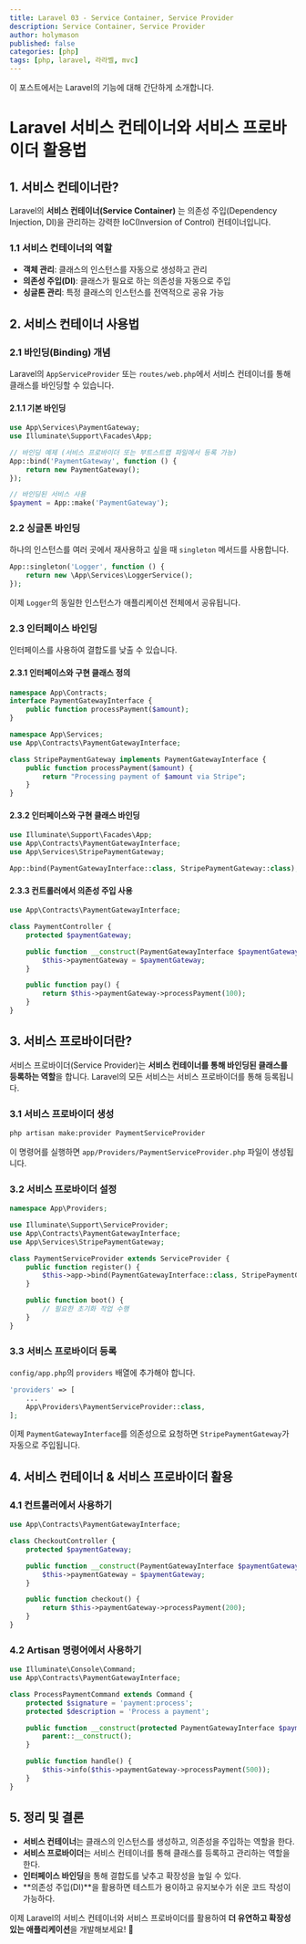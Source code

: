 ```yaml
---
title: Laravel 03 - Service Container, Service Provider
description: Service Container, Service Provider
author: holymason
published: false
categories: [php]
tags: [php, laravel, 라라벨, mvc]
---
```


이 포스트에서는 Laravel의 기능에 대해 간단하게 소개합니다.

# Laravel 서비스 컨테이너와 서비스 프로바이더 활용법

## 1. 서비스 컨테이너란?

Laravel의 **서비스 컨테이너(Service Container)** 는 의존성 주입(Dependency Injection, DI)을 관리하는 강력한 IoC(Inversion of Control) 컨테이너입니다.

### 1.1 서비스 컨테이너의 역할
- **객체 관리**: 클래스의 인스턴스를 자동으로 생성하고 관리
- **의존성 주입(DI)**: 클래스가 필요로 하는 의존성을 자동으로 주입
- **싱글톤 관리**: 특정 클래스의 인스턴스를 전역적으로 공유 가능

## 2. 서비스 컨테이너 사용법

### 2.1 바인딩(Binding) 개념
Laravel의 `AppServiceProvider` 또는 `routes/web.php`에서 서비스 컨테이너를 통해 클래스를 바인딩할 수 있습니다.

#### 2.1.1 기본 바인딩
```php
use App\Services\PaymentGateway;
use Illuminate\Support\Facades\App;

// 바인딩 예제 (서비스 프로바이더 또는 부트스트랩 파일에서 등록 가능)
App::bind('PaymentGateway', function () {
    return new PaymentGateway();
});

// 바인딩된 서비스 사용
$payment = App::make('PaymentGateway');
```

### 2.2 싱글톤 바인딩
하나의 인스턴스를 여러 곳에서 재사용하고 싶을 때 `singleton` 메서드를 사용합니다.

```php
App::singleton('Logger', function () {
    return new \App\Services\LoggerService();
});
```

이제 `Logger`의 동일한 인스턴스가 애플리케이션 전체에서 공유됩니다.

### 2.3 인터페이스 바인딩
인터페이스를 사용하여 결합도를 낮출 수 있습니다.

#### 2.3.1 인터페이스와 구현 클래스 정의
```php
namespace App\Contracts;
interface PaymentGatewayInterface {
    public function processPayment($amount);
}
```

```php
namespace App\Services;
use App\Contracts\PaymentGatewayInterface;

class StripePaymentGateway implements PaymentGatewayInterface {
    public function processPayment($amount) {
        return "Processing payment of $amount via Stripe";
    }
}
```

#### 2.3.2 인터페이스와 구현 클래스 바인딩
```php
use Illuminate\Support\Facades\App;
use App\Contracts\PaymentGatewayInterface;
use App\Services\StripePaymentGateway;

App::bind(PaymentGatewayInterface::class, StripePaymentGateway::class);
```

#### 2.3.3 컨트롤러에서 의존성 주입 사용
```php
use App\Contracts\PaymentGatewayInterface;

class PaymentController {
    protected $paymentGateway;

    public function __construct(PaymentGatewayInterface $paymentGateway) {
        $this->paymentGateway = $paymentGateway;
    }

    public function pay() {
        return $this->paymentGateway->processPayment(100);
    }
}
```

## 3. 서비스 프로바이더란?

서비스 프로바이더(Service Provider)는 **서비스 컨테이너를 통해 바인딩된 클래스를 등록하는 역할**을 합니다. Laravel의 모든 서비스는 서비스 프로바이더를 통해 등록됩니다.

### 3.1 서비스 프로바이더 생성
```bash
php artisan make:provider PaymentServiceProvider
```

이 명령어를 실행하면 `app/Providers/PaymentServiceProvider.php` 파일이 생성됩니다.

### 3.2 서비스 프로바이더 설정
```php
namespace App\Providers;

use Illuminate\Support\ServiceProvider;
use App\Contracts\PaymentGatewayInterface;
use App\Services\StripePaymentGateway;

class PaymentServiceProvider extends ServiceProvider {
    public function register() {
        $this->app->bind(PaymentGatewayInterface::class, StripePaymentGateway::class);
    }

    public function boot() {
        // 필요한 초기화 작업 수행
    }
}
```

### 3.3 서비스 프로바이더 등록
`config/app.php`의 `providers` 배열에 추가해야 합니다.
```php
'providers' => [
    ...
    App\Providers\PaymentServiceProvider::class,
];
```

이제 `PaymentGatewayInterface`를 의존성으로 요청하면 `StripePaymentGateway`가 자동으로 주입됩니다.

## 4. 서비스 컨테이너 & 서비스 프로바이더 활용

### 4.1 컨트롤러에서 사용하기
```php
use App\Contracts\PaymentGatewayInterface;

class CheckoutController {
    protected $paymentGateway;

    public function __construct(PaymentGatewayInterface $paymentGateway) {
        $this->paymentGateway = $paymentGateway;
    }

    public function checkout() {
        return $this->paymentGateway->processPayment(200);
    }
}
```

### 4.2 Artisan 명령어에서 사용하기
```php
use Illuminate\Console\Command;
use App\Contracts\PaymentGatewayInterface;

class ProcessPaymentCommand extends Command {
    protected $signature = 'payment:process';
    protected $description = 'Process a payment';

    public function __construct(protected PaymentGatewayInterface $paymentGateway) {
        parent::__construct();
    }

    public function handle() {
        $this->info($this->paymentGateway->processPayment(500));
    }
}
```

## 5. 정리 및 결론
- **서비스 컨테이너**는 클래스의 인스턴스를 생성하고, 의존성을 주입하는 역할을 한다.
- **서비스 프로바이더**는 서비스 컨테이너를 통해 클래스를 등록하고 관리하는 역할을 한다.
- **인터페이스 바인딩**을 통해 결합도를 낮추고 확장성을 높일 수 있다.
- **의존성 주입(DI)**을 활용하면 테스트가 용이하고 유지보수가 쉬운 코드 작성이 가능하다.

이제 Laravel의 서비스 컨테이너와 서비스 프로바이더를 활용하여 **더 유연하고 확장성 있는 애플리케이션**을 개발해보세요! 🚀

